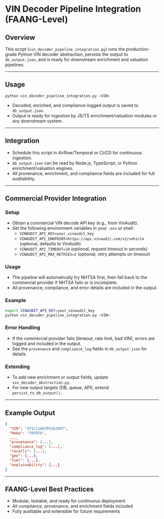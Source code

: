 # VIN Decoder Pipeline Integration (FAANG-Level)

## Overview
This script (`vin_decoder_pipeline_integration.py`) runs the production-grade Python VIN decoder abstraction, persists the output to `db_output.json`, and is ready for downstream enrichment and valuation pipelines.

---

## Usage
```bash
python vin_decoder_pipeline_integration.py <VIN>
```
- Decoded, enriched, and compliance-logged output is saved to `db_output.json`.
- Output is ready for ingestion by JS/TS enrichment/valuation modules or any downstream system.

---

## Integration
- Schedule this script in Airflow/Temporal or CI/CD for continuous ingestion.
- `db_output.json` can be read by Node.js, TypeScript, or Python enrichment/valuation engines.
- All provenance, enrichment, and compliance fields are included for full auditability.

---


## Commercial Provider Integration

### Setup
- Obtain a commercial VIN decode API key (e.g., from VinAudit).
- Set the following environment variables in your `.env` or shell:
  - `VINAUDIT_API_KEY=your_vinaudit_key`
  - `VINAUDIT_API_ENDPOINT=https://api.vinaudit.com/v2/vehicle` (optional, defaults to VinAudit)
  - `VINAUDIT_API_TIMEOUT=10` (optional, request timeout in seconds)
  - `VINAUDIT_API_MAX_RETRIES=2` (optional, retry attempts on timeout)

### Usage
- The pipeline will automatically try NHTSA first, then fall back to the commercial provider if NHTSA fails or is incomplete.
- All provenance, compliance, and error details are included in the output.

### Example
```bash
export VINAUDIT_API_KEY=your_vinaudit_key
python vin_decoder_pipeline_integration.py <VIN>
```

### Error Handling
- If the commercial provider fails (timeout, rate limit, bad VIN), errors are logged and included in the output.
- See the `provenance` and `compliance_log` fields in `db_output.json` for details.

### Extending
- To add new enrichment or output fields, update `vin_decoder_abstraction.py`.
- For new output targets (DB, queue, API), extend `persist_to_db_output()`.

---

## Example Output
```json
{
  "VIN": "4T1C11AK3PU162087",
  "Make": "TOYOTA",
  ...,
  "provenance": [...],
  "compliance_log": [...],
  "recalls": [...],
  "geo": {...},
  "fuel": {...},
  "explainability": {...}
}
```

---

## FAANG-Level Best Practices
- Modular, testable, and ready for continuous deployment
- All compliance, provenance, and enrichment fields included
- Fully auditable and extensible for future requirements
